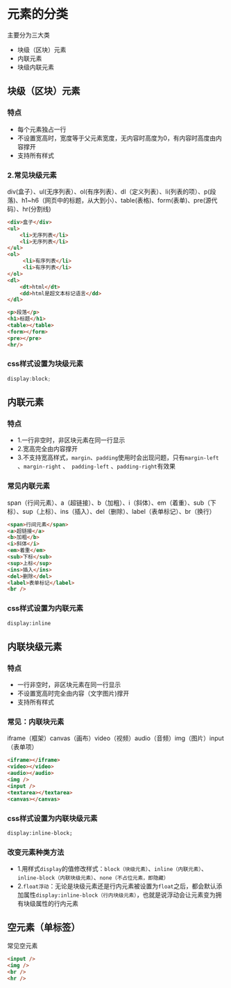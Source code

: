 # 元素的分类

主要分为三大类

- 块级（区块）元素
- 内联元素
- 块级内联元素

## 块级（区块）元素

### 特点

- 每个元素独占一行
- 不设置宽高时，宽度等于父元素宽度，无内容时高度为0，有内容时高度由内容撑开
- 支持所有样式

### 2.常见块级元素

div(盒子）、ul(无序列表）、ol(有序列表）、dl（定义列表）、li(列表的项）、p(段落)、h1~h6（网页中的标题，从大到小）、table(表格)、form(表单)、pre(源代码）、hr(分割线)
```html
<div>盒子</div>
<ul>
    <li>无序列表</li>
    <li>无序列表</li>
</ul>
<ol>
     <li>有序列表</li>
     <li>有序列表</li>
</ol>
<dl>
    <dt>html</dt>
    <dd>html是超文本标记语言</dd>
</dl>

<p>段落</p>
<h1>标题</h1>
<table></table>
<form></form>
<pre></pre>
<hr/>
```

### css样式设置为块级元素

```cs
display:block;
```

## 内联元素

### 特点

- 1.一行非空时，非区块元素在同一行显示
- 2.宽高完全由内容撑开
- 3.不支持宽高样式，`margin`、`padding`使用时会出现问题，只有`margin-left` 、`margin-right` 、` padding-left` 、`padding-right`有效果

### 常见内联元素

span（行间元素）、a（超链接）、b（加粗）、i（斜体）、em（着重）、sub（下标）、sup（上标）、ins（插入）、del（删除）、label（表单标记）、br（换行）

```html
<span>行间元素</span>
<a>超链接</a>
<b>加粗</b>
<i>斜体</i>
<em>着重</em>
<sub>下标</sub>
<sup>上标</sup>
<ins>插入</ins>
<del>删除</del>
<label>表单标记</label>
<br />
```

### css样式设置为内联元素
```html
display:inline
```

## 内联块级元素

### 特点

-  一行非空时，非区块元素在同一行显示
- 不设置宽高时完全由内容（文字图片)撑开
- 支持所有样式

### 常见：内联块元素

iframe（框架）canvas（画布）video（视频）audio（音频）img（图片）input（表单项）

```html
<iframe></iframe>
<video></video>
<audio></audio>
<img />
<input />
<textarea></textarea>
<canvas></canvas>
```

### css样式设置为内联块级元素
```html
display:inline-block;
```

### 改变元素种类方法

- 1.用样式`display`的值修改样式：`block（块级元素）`、`inline（内联元素）`、`inline-block（内联块级元素）`、`none（不占位元素，即隐藏）`
- 2.`float浮动`：无论是块级元素还是行内元素被设置为`float`之后，都会默认添加属性`display:inline-block（行内块级元素）`，也就是说浮动会让元素变为拥有块级属性的行内元素

## 空元素（单标签）

常见空元素

```html
<input />
<img />
<br />
<hr />
```